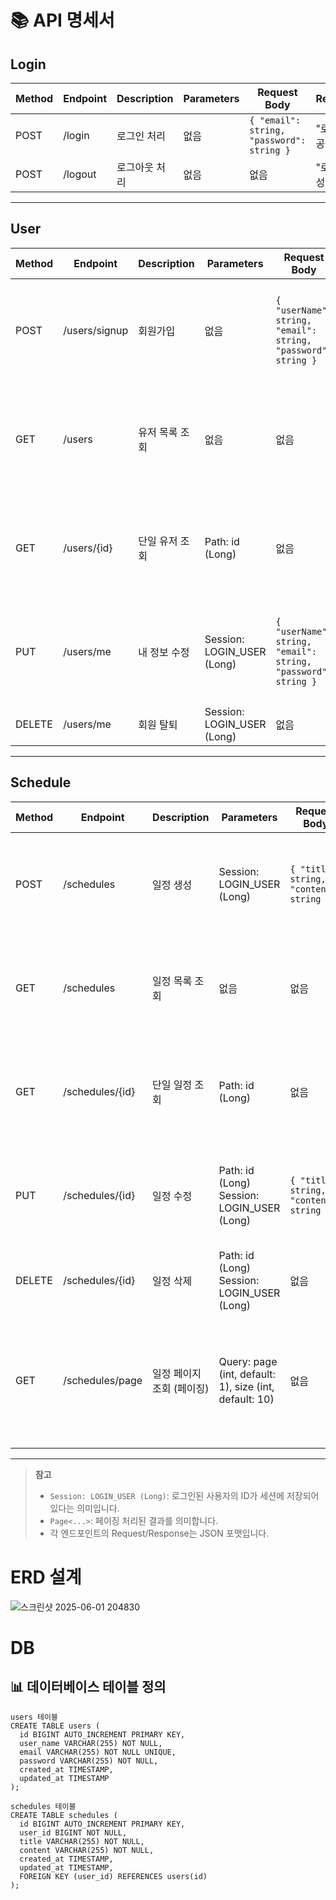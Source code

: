# 📚 API 명세서

## Login

| Method | Endpoint | Description   | Parameters | Request Body | Response | Status Code |
|--------|----------|---------------|------------|--------------|----------|-------------|
| POST   | /login   | 로그인 처리    | 없음       | `{ "email": string, "password": string }` | "로그인 성공" | 200 OK |
| POST   | /logout  | 로그아웃 처리 | 없음       | 없음         | "로그아웃 성공" | 200 OK |

---

## User

| Method | Endpoint         | Description      | Parameters | Request Body | Response | Status Code |
|--------|------------------|------------------|------------|--------------|----------|-------------|
| POST   | /users/signup    | 회원가입         | 없음       | `{ "userName": string, "email": string, "password": string }` | `{ "id": long, "userName": string, "email": string, "createdAt": string, "updatedAt": string }` | 200 OK |
| GET    | /users           | 유저 목록 조회   | 없음       | 없음         | `[ { "id": long, "userName": string, "email": string, "createdAt": string, "updatedAt": string }, ... ]` | 200 OK |
| GET    | /users/{id}      | 단일 유저 조회   | Path: id (Long) | 없음    | `{ "id": long, "userName": string, "email": string, "createdAt": string, "updatedAt": string }` | 200 OK |
| PUT    | /users/me        | 내 정보 수정     | Session: LOGIN_USER (Long) | `{ "userName": string, "email": string, "password": string }` | `{ "id": long, "userName": string, "email": string, "createdAt": string, "updatedAt": string }` | 200 OK |
| DELETE | /users/me        | 회원 탈퇴        | Session: LOGIN_USER (Long) | 없음 | 없음 | 200 OK |

---

## Schedule

| Method | Endpoint            | Description           | Parameters | Request Body | Response | Status Code |
|--------|---------------------|-----------------------|------------|--------------|----------|-------------|
| POST   | /schedules          | 일정 생성             | Session: LOGIN_USER (Long) | `{ "title": string, "content": string }` | `{ "id": long, "userId": long, "title": string, "content": string, "createdAt": string, "updatedAt": string }` | 200 OK |
| GET    | /schedules          | 일정 목록 조회        | 없음       | 없음         | `[ { "id": long, "userId": long, "title": string, "content": string, "createdAt": string, "updatedAt": string }, ... ]` | 200 OK |
| GET    | /schedules/{id}     | 단일 일정 조회        | Path: id (Long) | 없음     | `{ "id": long, "userId": long, "title": string, "content": string, "createdAt": string, "updatedAt": string }` | 200 OK |
| PUT    | /schedules/{id}     | 일정 수정             | Path: id (Long)<br>Session: LOGIN_USER (Long) | `{ "title": string, "content": string }` | `{ "id": long, "userId": long, "title": string, "content": string, "createdAt": string, "updatedAt": string }` | 200 OK |
| DELETE | /schedules/{id}     | 일정 삭제             | Path: id (Long)<br>Session: LOGIN_USER (Long) | 없음 | 없음 | 200 OK |
| GET    | /schedules/page     | 일정 페이지 조회 (페이징) | Query: page (int, default: 1), size (int, default: 10) | 없음 | `Page<[ { "id": long, "title": string, "content": string, "commentCount": int, "createdAt": string, "updatedAt": string, "userName": string } ]>` | 200 OK |

---

> **참고**
> - `Session: LOGIN_USER (Long)`: 로그인된 사용자의 ID가 세션에 저장되어 있다는 의미입니다.
> - `Page<...>`: 페이징 처리된 결과를 의미합니다.
> - 각 엔드포인트의 Request/Response는 JSON 포맷입니다.


# ERD 설계
![스크린샷 2025-06-01 204830](https://github.com/user-attachments/assets/cb361abc-1911-44ed-bcf9-c8906f948ed6)



# DB
## 📊 데이터베이스 테이블 정의
```
users 테이블
CREATE TABLE users (
  id BIGINT AUTO_INCREMENT PRIMARY KEY,
  user_name VARCHAR(255) NOT NULL,
  email VARCHAR(255) NOT NULL UNIQUE,
  password VARCHAR(255) NOT NULL,
  created_at TIMESTAMP,
  updated_at TIMESTAMP
);

schedules 테이블
CREATE TABLE schedules (
  id BIGINT AUTO_INCREMENT PRIMARY KEY,
  user_id BIGINT NOT NULL,
  title VARCHAR(255) NOT NULL,
  content VARCHAR(255) NOT NULL,
  created_at TIMESTAMP,
  updated_at TIMESTAMP,
  FOREIGN KEY (user_id) REFERENCES users(id)
);

